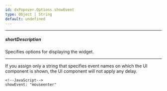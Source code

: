 ```yaml
---
id: dxPopover.Options.showEvent
type: Object | String
default: undefined
---
```

---
##### shortDescription
Specifies options for displaying the widget.

---
If you assign only a string that specifies event names on which the UI component is shown, the UI component will not apply any delay.

    <!--JavaScript-->
    showEvent: "mouseenter"